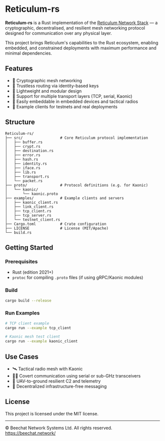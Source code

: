 
# Reticulum-rs

**Reticulum-rs** is a Rust implementation of the [Reticulum Network Stack](https://reticulum.network/) — a cryptographic, decentralised, and resilient mesh networking protocol designed for communication over any physical layer.

This project brings Reticulum's capabilities to the Rust ecosystem, enabling embedded, and constrained deployments with maximum performance and minimal dependencies.

## Features

- 📡 Cryptographic mesh networking
- 🔐 Trustless routing via identity-based keys
- 📁 Lightweight and modular design
- 🧱 Support for multiple transport layers (TCP, serial, Kaonic)
- 🔌 Easily embeddable in embedded devices and tactical radios
- 🧪 Example clients for testnets and real deployments

## Structure


```
Reticulum-rs/
├── src/                 # Core Reticulum protocol implementation
│   ├── buffer.rs
│   ├── crypt.rs
│   ├── destination.rs
│   ├── error.rs
│   ├── hash.rs
│   ├── identity.rs
│   ├── iface.rs
│   ├── lib.rs
│   ├── transport.rs
│   └── packet.rs
├── proto/               # Protocol definitions (e.g. for Kaonic)
│   └── kaonic/
│       └── kaonic.proto
├── examples/            # Example clients and servers
│   ├── kaonic_client.rs
│   ├── link_client.rs
│   ├── tcp_client.rs
│   ├── tcp_server.rs
│   └── testnet_client.rs
├── Cargo.toml           # Crate configuration
├── LICENSE              # License (MIT/Apache)
└── build.rs             
````
## Getting Started

### Prerequisites

* Rust (edition 2021+)
* `protoc` for compiling `.proto` files (if using gRPC/Kaonic modules)

### Build

```bash
cargo build --release
```

### Run Examples

```bash
# TCP client example
cargo run --example tcp_client

# Kaonic mesh test client
cargo run --example kaonic_client
```

## Use Cases

* 🛰 Tactical radio mesh with Kaonic
* 🕵️‍♂️ Covert communication using serial or sub-GHz transceivers
* 🚁 UAV-to-ground resilient C2 and telemetry
* 🧱 Decentralized infrastructure-free messaging

## License

This project is licensed under the MIT license.

---

© Beechat Network Systems Ltd. All rights reserved.
https://beechat.network/
